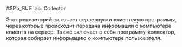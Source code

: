 #SPb_SUE lab: Collector

Этот репозиторий включает серверную и клиентскую программы, через которые происходит передача информации о компьютере клиента на сервер. Также включает в себя программу-коллектор, которая собирает информацию о компьютере пользователя.
